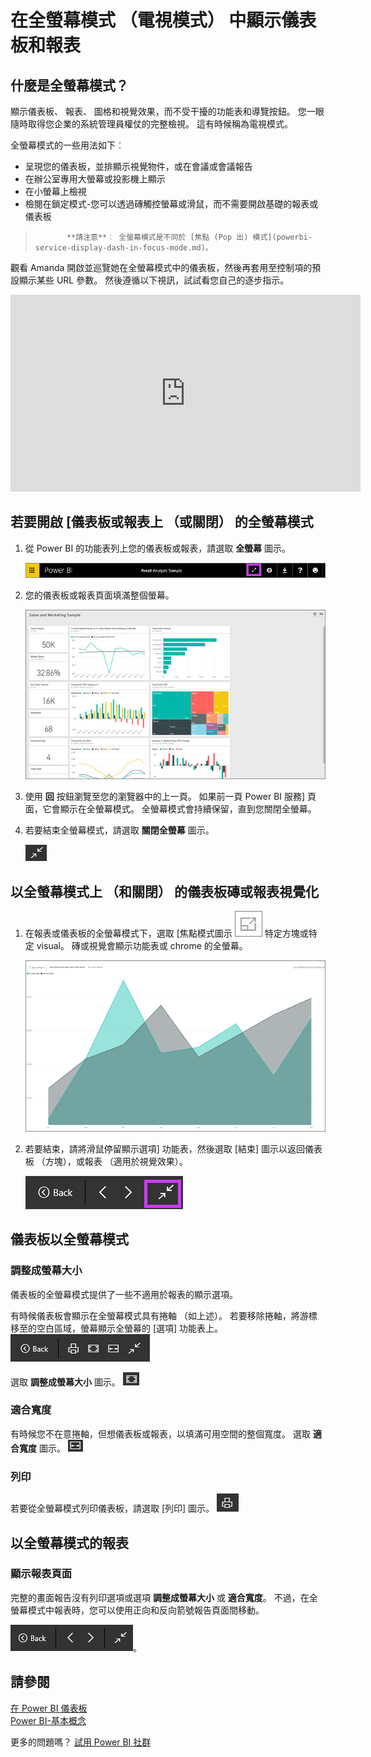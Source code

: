 <properties
   pageTitle="在全螢幕模式 （電視模式） 中顯示儀表板和報表"
   description="電視模式，也就是全螢幕模式中顯示儀表板和報表。"
   services="powerbi"
   documentationCenter=""
   authors="mihart"
   manager="mblythe"
   backup=""
   editor=""
   tags=""
   featuredVideoId="c31gZkyvC54"
   qualityFocus="identified"
   qualityDate=""/>

<tags
   ms.service="powerbi"
   ms.devlang="NA"
   ms.topic="article"
   ms.tgt_pltfrm="NA"
   ms.workload="powerbi"
   ms.date="10/07/2016"
   ms.author="mihart"/>

# 在全螢幕模式 （電視模式） 中顯示儀表板和報表

## 什麼是全螢幕模式？

顯示儀表板、 報表、 圖格和視覺效果，而不受干擾的功能表和導覽按鈕。  您一眼隨時取得您企業的系統管理員權仗的完整檢視。 這有時候稱為電視模式。

全螢幕模式的一些用法如下︰

- 呈現您的儀表板，並排顯示視覺物件，或在會議或會議報告
- 在辦公室專用大螢幕或投影機上顯示
- 在小螢幕上檢視
- 檢閱在鎖定模式-您可以透過磚觸控螢幕或滑鼠，而不需要開啟基礎的報表或儀表板

>
>            **請注意**︰ 全螢幕模式是不同於 [焦點 (Pop 出) 模式](powerbi-service-display-dash-in-focus-mode.md)。

觀看 Amanda 開啟並巡覽她在全螢幕模式中的儀表板，然後再套用至控制項的預設顯示某些 URL 參數。 然後遵循以下視訊，試試看您自己的逐步指示。

<iframe width="560" height="315" src="https://www.youtube.com/embed/c31gZkyvC54" frameborder="0" allowfullscreen></iframe>

## 若要開啟 [儀表板或報表上 （或關閉） 的全螢幕模式

1. 從 Power BI 的功能表列上您的儀表板或報表，請選取 **全螢幕** 圖示。

      ![](media/powerbi-service-dash-and-reports-fullscreen/PBI_TvModeIcon-new.jpg)

2. 您的儀表板或報表頁面填滿整個螢幕。

      ![](media/powerbi-service-dash-and-reports-fullscreen/PBI_TVMode.jpg)

3. 使用 **回** 按鈕瀏覽至您的瀏覽器中的上一頁。 如果前一頁 Power BI 服務] 頁面，它會顯示在全螢幕模式。  全螢幕模式會持續保留，直到您關閉全螢幕。

3. 若要結束全螢幕模式，請選取 **關閉全螢幕** 圖示。

      ![](media/powerbi-service-dash-and-reports-fullscreen/exit-fullscreen-new.png)

## 以全螢幕模式上 （和關閉） 的儀表板磚或報表視覺化

1. 在報表或儀表板的全螢幕模式下，選取 [焦點模式圖示 ![](media/powerbi-service-display-dash-in-focus-mode/PBI_popOut.jpg)  特定方塊或特定 visual。 磚或視覺會顯示功能表或 chrome 的全螢幕。

    ![](media/powerbi-service-dash-and-reports-fullscreen/fullscreen-tile.png)

2. 若要結束，請將滑鼠停留顯示選項] 功能表，然後選取 [結束] 圖示以返回儀表板 （方塊），或報表 （適用於視覺效果）。

    ![](media/powerbi-service-dash-and-reports-fullscreen/viz-fullscreen-menu-new.png)


## 儀表板以全螢幕模式

### 調整成螢幕大小
儀表板的全螢幕模式提供了一些不適用於報表的顯示選項。

有時候儀表板會顯示在全螢幕模式具有捲軸 （如上述）。 若要移除捲軸，將游標移至的空白區域，螢幕顯示全螢幕的 [選項] 功能表上。  
![](media/powerbi-service-dash-and-reports-fullscreen/menu-options-new.png)

  選取 **調整成螢幕大小** 圖示。
    ![](media/powerbi-service-dash-and-reports-fullscreen/fit-to-screen-new.png)

### 適合寬度
有時候您不在意捲軸，但想儀表板或報表，以填滿可用空間的整個寬度。  選取 **適合寬度** 圖示。 ![](media/powerbi-service-dash-and-reports-fullscreen/fit-to-width.png)

### 列印
若要從全螢幕模式列印儀表板，請選取 [列印] 圖示。
![](media/powerbi-service-dash-and-reports-fullscreen/print-icon.png)

## 以全螢幕模式的報表
### 顯示報表頁面
完整的畫面報告沒有列印選項或選項 **調整成螢幕大小** 或 **適合寬度**。  不過，在全螢幕模式中報表時，您可以使用正向和反向箭號報告頁面間移動。

  ![](media/powerbi-service-dash-and-reports-fullscreen/menu-options-reports.png)。

## 請參閱  
[在 Power BI 儀表板](powerbi-service-dashboards.md)  
[Power BI-基本概念](powerbi-service-basic-concepts.md)

更多的問題嗎？ [試用 Power BI 社群](http://community.powerbi.com/)
